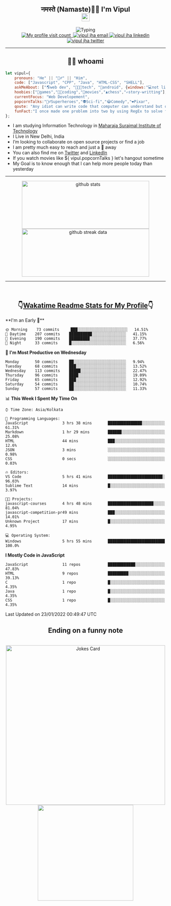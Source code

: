 <h2 align="center">नमस्ते (Namaste)🙏🏻 I'm Vipul<br><img src="https://media.giphy.com/media/hvRJCLFzcasrR4ia7z/giphy.gif" width="25px"></h2>
<div align=center>
<img src="https://readme-typing-svg.herokuapp.com?font=Fira+Code&color=A020E3&center=true&vCenter=true&lines=Web+Developement;Watching+Movies+and+shows;Javascript;Cricket;Linux" alt="Typing">
</div>
<div align=center>
<a href="https://github.com/thevipuljha">
    <img src="https://komarev.com/ghpvc/?username=thevipuljha&color=800080&label=Love+You&style=flat-square" alt="My profile visit count">
</a>
<a href="https://vipuljha.netlify.app">
    <img src="https://img.shields.io/static/v1?label=&style=flat-square&&message=Portfolio&color=339E37" alt="">
</a>
<a href="mailto:vipuljha1142@gmail.com">
    <img src="https://img.shields.io/static/v1?label=&style=flat-square&logoWidth=14&message=vipuljha1142@gmail.com&logo=gmail&labelColor=white&logoColor=EA4335&color=EA4335" alt="vipul jha email">
</a>
<a href="https://www.linkedin.com/in/thevipuljha">
    <img src="https://img.shields.io/static/v1?label=&style=flat-square&logoWidth=14&message=thevipuljha&logo=linkedin&labelColor=white&logoColor=0A66C2&color=0A66C2" alt="vipul jha linkedin">
</a>
<a href="https://twitter.com/thevipuljha">
    <img src="https://img.shields.io/static/v1?label=&style=flat-square&logoWidth=14&message=thevipuljha&logo=twitter&labelColor=white&logoColor=1DA1F2&color=1DA1F2" alt="vipul jha twitter">
</a>
</div>
<hr>
<h2 align="center"> 👨‍💻 whoami</h2>

```javascript
let vipul={
    pronouns: "He" || "🙋‍♂️" || "Him",
    code: ["Javascript", "CPP", "Java", "HTML-CSS", "SHELL"],
    askMeAbout: ["🌎web dev", "👨🏼‍💻tech", "📱android", {windows:"💻not literally"}],
    hoobies:["🏏games","👨‍💻coding","🍿movies","♟️chess","✍️story-writting"],
    currentFocus: "Web Developement",
    popcornTalks:"🦸‍♂️Superheroes","👽Sci-fi","😂Comedy","❤️Pixar",
    qoute: "Any idiot can write code that computer can understand but only good developers can write code that humans can understand",
    funFact:"I once made one problem into two by using RegEx to solve first problem"
};
```

- I am studying Information Technology in [Maharaja Surajmal Institute of Technology](https://www.msit.in/)
- I Live in New Delhi, India
- I’m looking to collaborate on open source projects or find a job
- I am pretty much easy to reach and just a 👋 away
- You can also find me on [Twitter](https://twitter.com/thevipuljha) and [LinkedIn](https://www.linkedin.com/in/thevipuljha)
- If you watch movies like ${ vipul.popcornTalks } let's hangout sometime
- My Goal is to know enough that I can help more people today than yesterday
<hr>
<div align=center>
<a href="https://github.com/anuraghazra/github-readme-stats"><img src = "https://github-readme-stats.vercel.app/api?username=thevipuljha&show_icons=true&count_private=true&custom_title=MY+GITHUB+DATA&theme=radical&border_color=753778"  alt="github stats" height="150" width="400"></a>
<a href="https://github.com/DenverCoder1/github-readme-streak-stats"><img src = "http://github-readme-streak-stats.herokuapp.com?user=thevipuljha&theme=radical&fire=FFE608&border=753778" alt="github streak data" height="150" width="400"></a>
</div>
<hr>
<br>

<h2 align=center>👇<a href="https://wakatime.com/">Wakatime </a><a href="https://github.com/anmol098/waka-readme-stats">Readme Stats for My Profile</a>👇</h2>
<!--START_SECTION:waka-->
**I'm an Early 🐤** 

```text
🌞 Morning    73 commits     ███░░░░░░░░░░░░░░░░░░░░░░   14.51% 
🌆 Daytime    207 commits    ██████████░░░░░░░░░░░░░░░   41.15% 
🌃 Evening    190 commits    █████████░░░░░░░░░░░░░░░░   37.77% 
🌙 Night      33 commits     █░░░░░░░░░░░░░░░░░░░░░░░░   6.56%

```
📅 **I'm Most Productive on Wednesday** 

```text
Monday       50 commits     ██░░░░░░░░░░░░░░░░░░░░░░░   9.94% 
Tuesday      68 commits     ███░░░░░░░░░░░░░░░░░░░░░░   13.52% 
Wednesday    113 commits    █████░░░░░░░░░░░░░░░░░░░░   22.47% 
Thursday     96 commits     ████░░░░░░░░░░░░░░░░░░░░░   19.09% 
Friday       65 commits     ███░░░░░░░░░░░░░░░░░░░░░░   12.92% 
Saturday     54 commits     ██░░░░░░░░░░░░░░░░░░░░░░░   10.74% 
Sunday       57 commits     ██░░░░░░░░░░░░░░░░░░░░░░░   11.33%

```


📊 **This Week I Spent My Time On** 

```text
⌚︎ Time Zone: Asia/Kolkata

💬 Programming Languages: 
JavaScript               3 hrs 38 mins       ███████████████░░░░░░░░░░   61.31% 
Markdown                 1 hr 29 mins        ██████░░░░░░░░░░░░░░░░░░░   25.08% 
HTML                     44 mins             ███░░░░░░░░░░░░░░░░░░░░░░   12.6% 
JSON                     3 mins              ░░░░░░░░░░░░░░░░░░░░░░░░░   0.98% 
CSS                      0 secs              ░░░░░░░░░░░░░░░░░░░░░░░░░   0.03%

🔥 Editors: 
VS Code                  5 hrs 41 mins       ████████████████████████░   96.03% 
Sublime Text             14 mins             █░░░░░░░░░░░░░░░░░░░░░░░░   3.97%

🐱‍💻 Projects: 
javascript-courses       4 hrs 48 mins       ████████████████████░░░░░   81.04% 
javascript-competition-pr49 mins             ███░░░░░░░░░░░░░░░░░░░░░░   14.01% 
Unknown Project          17 mins             █░░░░░░░░░░░░░░░░░░░░░░░░   4.95%

💻 Operating System: 
Windows                  5 hrs 55 mins       █████████████████████████   100.0%

```

**I Mostly Code in JavaScript** 

```text
JavaScript               11 repos            ████████████░░░░░░░░░░░░░   47.83% 
HTML                     9 repos             █████████░░░░░░░░░░░░░░░░   39.13% 
C                        1 repo              █░░░░░░░░░░░░░░░░░░░░░░░░   4.35% 
Java                     1 repo              █░░░░░░░░░░░░░░░░░░░░░░░░   4.35% 
CSS                      1 repo              █░░░░░░░░░░░░░░░░░░░░░░░░   4.35%

```



 Last Updated on 23/01/2022 00:49:47 UTC
<!--END_SECTION:waka-->

<div align=center>
<h2 align=center> Ending on a funny note</h2>
<br>
<img src="https://readme-jokes.vercel.app/api?theme=tokyonight" alt="Jokes Card" width="500"/>
<br>
<img src="https://media.giphy.com/media/3o6Zt6KHxJTbXCnSvu/giphy.gif" width="300"/>
</div>
